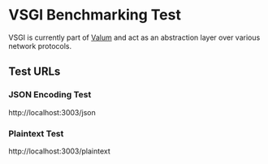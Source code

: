 # VSGI Benchmarking Test

VSGI is currently part of [Valum](http://valum-framework.org/) and act as an
abstraction layer over various network protocols.

## Test URLs

### JSON Encoding Test

http://localhost:3003/json

### Plaintext Test

http://localhost:3003/plaintext


